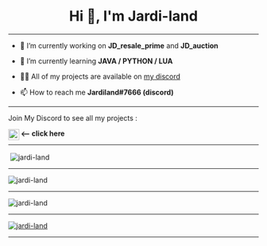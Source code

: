 <h1 align="center">Hi 👋, I'm Jardi-land</h1>

---

- 🔭 I’m currently working on **JD_resale_prime** and **JD_auction**

- 🌱 I’m currently learning **JAVA / PYTHON / LUA**

- 👨‍💻 All of my projects are available on [my discord](https://discord.gg/yRuxFXwrBk)

- 📫 How to reach me **Jardiland#7666 (discord)**

---

Join My Discord to see all my projects :

[<img align="left" alt="My discord" width="22px" src="https://clipartcraft.com/images/discord-logo-transparent-overlay-1.png" />][discord] **<-- click here**

---

<p>&nbsp;<img align="center" src="https://github-readme-stats.vercel.app/api?username=Jardi-land&count_private=true&show_icons=true?theme=buefy&locale=en" alt="jardi-land" /></p>

---

<p><img align="center" src="https://github-readme-streak-stats.herokuapp.com/?user=jardi-land&theme=default&locale=en" alt="jardi-land" /></p>

---

<p><img align="center" src="https://github-readme-stats.vercel.app/api/top-langs/?username=Jardi-land&layout=compact&count_private=true&locale=fr" alt="jardi-land" /></p>

---

<p align="left"> <a href="https://github.com/ryo-ma/github-profile-trophy"><img src="https://github-profile-trophy.vercel.app/?username=jardi-land&title=Commit&title=Repositories" alt="jardi-land" /></a> </p>

---

[discord]: https://discord.gg/yRuxFXwrBk
